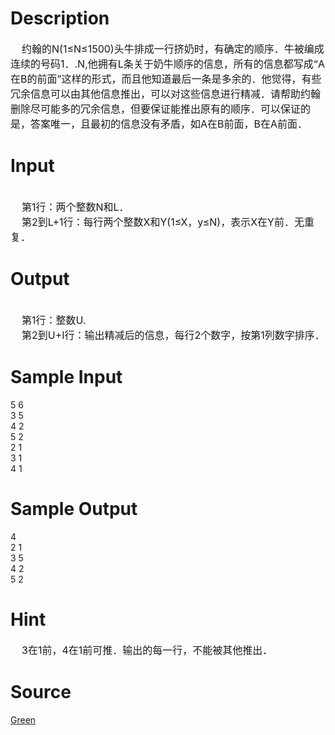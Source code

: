 
# Description

<div class="content"><div><span style="font-size: medium">    约翰的N(1≤N≤1500)头牛排成一行挤奶时，有确定的顺序．牛被编成连续的号码1．.N,他拥有L条关于奶牛顺序的信息，所有的信息都写成“A在B的前面”这样的形式，而且他知道最后一条是多余的．他觉得，有些冗余信息可以由其他信息推出，可以对这些信息进行精减．请帮助约翰删除尽可能多的冗余信息，但要保证能推出原有的顺序．可以保证的是，答案唯一，且最初的信息没有矛盾，如A在B前面，B在A前面．</span></div></div>

# Input

<div class="content"><div> </div>
<div><span style="font-size: medium">    第1行：两个整数N和L．</span></div>
<div><span style="font-size: medium">    第2到L+1行：每行两个整数X和Y(1≤X，y≤N)，表示X在Y前．无重复．</span></div></div>

# Output

<div class="content"><div> </div>
<div><span style="font-size: medium">    第1行：整数U.</span></div>
<div><span style="font-size: medium">    第2到U+I行：输出精减后的信息，每行2个数字，按第1列数字排序．</span></div></div>

# Sample Input

<div class="content"><span class="sampledata">5 6<br/>
3 5<br/>
4 2<br/>
5 2<br/>
2 1<br/>
3 1<br/>
4 1</span></div>

# Sample Output

<div class="content"><span class="sampledata">4<br/>
2 1<br/>
3 5<br/>
4 2<br/>
5 2</span></div>

# Hint

<div class="content"><p></p><div><span style="font-size: medium">    3在1前，4在1前可推．输出的每一行，不能被其他推出．</span></div><p></p></div>

# Source

<div class="content"><p><a href="problemset.php?search=Green">Green</a></p></div>

